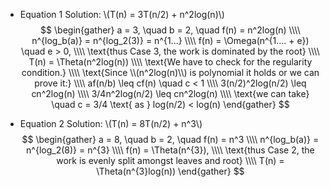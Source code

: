 - Equation 1 Solution:
\\(T(n) = 3T(n/2) + n^2log(n)\\)
$$
\begin{gather}
a = 3, \quad b = 2, \quad f(n) = n^2log(n) \\\\
n^{log_b(a)} = n^{log_2(3)} = n^{1...} \\\\
f(n) = \Omega(n^{1.... + e}) \quad e > 0, \\\\
\text{thus Case 3, the work is dominated by the root} \\\\
T(n) = \Theta(n^2log(n)) \\\\
\text{We have to check for the regularity condition.} \\\\
\text{Since \\(n^2log(n)\\) is polynomial it holds or we can prove it:} \\\\
af(n/b) \leq cf(n) \quad c < 1 \\\\
3(n/2)^2log(n/2) \leq cn^2log(n) \\\\
3/4n^2log(n/2) \leq cn^2log(n) \\\\
\text{we can take} \quad c = 3/4 \text{ as } log(n/2) < log(n)
\end{gather}
$$


- Equation 2 Solution:
\\(T(n) = 8T(n/2) + n^3\\)
$$
\begin{gather}
a = 8, \quad b = 2, \quad f(n) = n^3 \\\\
n^{log_b(a)} = n^{log_2(8)} = n^{3} \\\\
f(n) = \Theta(n^{3}), \\\\
\text{thus Case 2, the work is evenly split amongst leaves and root} \\\\
T(n) = \Theta(n^{3}log(n))
\end{gather}
$$

